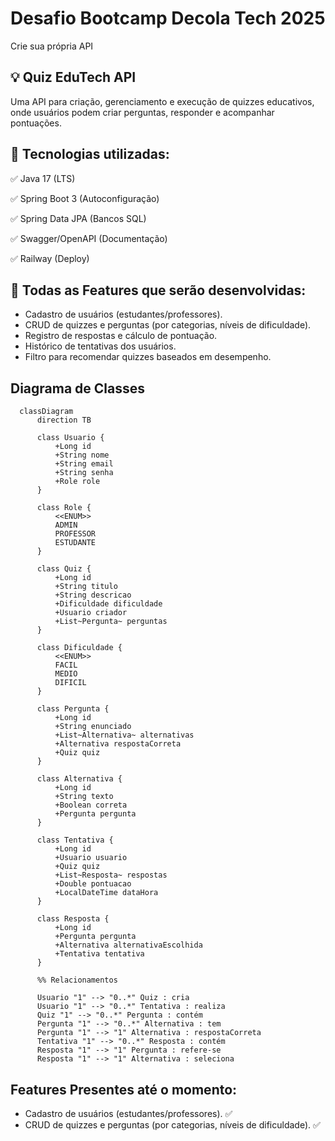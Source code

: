 ﻿# Desafio Bootcamp Decola Tech 2025
Crie sua própria API
## 💡 Quiz EduTech API
Uma API para criação, gerenciamento e execução de quizzes educativos, onde usuários podem criar perguntas, responder e acompanhar pontuações.

## 🚀 Tecnologias utilizadas:
✅ Java 17 (LTS)

✅ Spring Boot 3 (Autoconfiguração)

✅ Spring Data JPA (Bancos SQL)

✅ Swagger/OpenAPI (Documentação)

✅ Railway (Deploy)

## 🎯 Todas as Features que serão desenvolvidas:
- Cadastro de usuários (estudantes/professores).
- CRUD de quizzes e perguntas (por categorias, níveis de dificuldade).
- Registro de respostas e cálculo de pontuação.
- Histórico de tentativas dos usuários.
- Filtro para recomendar quizzes baseados em desempenho.

## Diagrama de Classes

```` mermaid
  classDiagram
      direction TB
      
      class Usuario {
          +Long id
          +String nome
          +String email
          +String senha
          +Role role
      }
  
      class Role {
          <<ENUM>>
          ADMIN
          PROFESSOR
          ESTUDANTE
      }
  
      class Quiz {
          +Long id
          +String titulo
          +String descricao
          +Dificuldade dificuldade
          +Usuario criador
          +List~Pergunta~ perguntas
      }
  
      class Dificuldade {
          <<ENUM>>
          FACIL
          MEDIO
          DIFICIL
      }
  
      class Pergunta {
          +Long id
          +String enunciado
          +List~Alternativa~ alternativas
          +Alternativa respostaCorreta
          +Quiz quiz
      }
  
      class Alternativa {
          +Long id
          +String texto
          +Boolean correta
          +Pergunta pergunta
      }
  
      class Tentativa {
          +Long id
          +Usuario usuario
          +Quiz quiz
          +List~Resposta~ respostas
          +Double pontuacao
          +LocalDateTime dataHora
      }
  
      class Resposta {
          +Long id
          +Pergunta pergunta
          +Alternativa alternativaEscolhida
          +Tentativa tentativa
      }
  
      %% Relacionamentos
      
      Usuario "1" --> "0..*" Quiz : cria
      Usuario "1" --> "0..*" Tentativa : realiza
      Quiz "1" --> "0..*" Pergunta : contém
      Pergunta "1" --> "0..*" Alternativa : tem
      Pergunta "1" --> "1" Alternativa : respostaCorreta
      Tentativa "1" --> "0..*" Resposta : contém
      Resposta "1" --> "1" Pergunta : refere-se
      Resposta "1" --> "1" Alternativa : seleciona
````
## Features Presentes até o momento:
- Cadastro de usuários (estudantes/professores). ✅
- CRUD de quizzes e perguntas (por categorias, níveis de dificuldade). ✅

